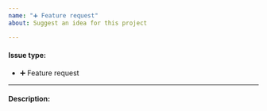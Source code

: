 ```yaml
---
name: "➕ Feature request"
about: Suggest an idea for this project

---
```


<!-- If you want to prioritise this issue, consider placing a bounty, -->
<!-- or becoming member of the Comunica Association: https://comunica.dev/association/ -->

#### Issue type:

- :heavy_plus_sign: Feature request <!--Don't change this issue type!-->

____
#### Description:

<!--A clear and concise description of what you want to happen.-->
